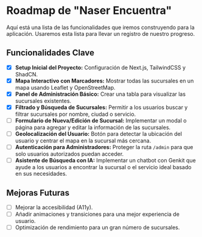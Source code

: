 # Roadmap de "Naser Encuentra"

Aquí está una lista de las funcionalidades que iremos construyendo para la aplicación. Usaremos esta lista para llevar un registro de nuestro progreso.

## Funcionalidades Clave

- [x] **Setup Inicial del Proyecto:** Configuración de Next.js, TailwindCSS y ShadCN.
- [x] **Mapa Interactivo con Marcadores:** Mostrar todas las sucursales en un mapa usando Leaflet y OpenStreetMap.
- [x] **Panel de Administración Básico:** Crear una tabla para visualizar las sucursales existentes.
- [x] **Filtrado y Búsqueda de Sucursales:** Permitir a los usuarios buscar y filtrar sucursales por nombre, ciudad o servicio.
- [ ] **Formulario de Nueva/Edición de Sucursal:** Implementar un modal o página para agregar y editar la información de las sucursales.
- [ ] **Geolocalización del Usuario:** Botón para detectar la ubicación del usuario y centrar el mapa en la sucursal más cercana.
- [ ] **Autenticación para Administradores:** Proteger la ruta `/admin` para que solo usuarios autorizados puedan acceder.
- [ ] **Asistente de Búsqueda con IA:** Implementar un chatbot con Genkit que ayude a los usuarios a encontrar la sucursal o el servicio ideal basado en sus necesidades.

## Mejoras Futuras

- [ ] Mejorar la accesibilidad (A11y).
- [ ] Añadir animaciones y transiciones para una mejor experiencia de usuario.
- [ ] Optimización de rendimiento para un gran número de sucursales.
